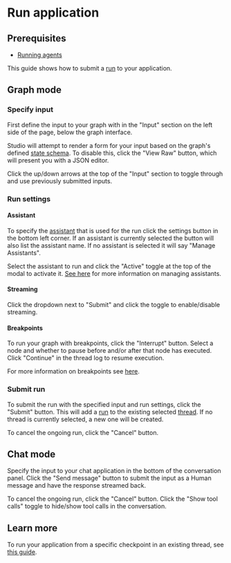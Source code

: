 # Run application

## Prerequisites

* [Running agents](https://langchain-ai.github.io/langgraph/agents/run_agents/)

This guide shows how to submit a [run](/langgraph-platform/assistants#execution) to your application.

## Graph mode

### Specify input

First define the input to your graph with in the "Input" section on the left side of the page, below the graph interface.

Studio will attempt to render a form for your input based on the graph's defined [state schema](https://langchain-ai.github.io/langgraph/concepts/low_level/#schema). To disable this, click the "View Raw" button, which will present you with a JSON editor.

Click the up/down arrows at the top of the "Input" section to toggle through and use previously submitted inputs.

### Run settings

#### Assistant

To specify the [assistant](/langgraph-platform/assistants) that is used for the run click the settings button in the bottom left corner. If an assistant is currently selected the button will also list the assistant name. If no assistant is selected it will say "Manage Assistants".

Select the assistant to run and click the "Active" toggle at the top of the modal to activate it. [See here](/langgraph-platform/manage-assistants-studio) for more information on managing assistants.

#### Streaming

Click the dropdown next to "Submit" and click the toggle to enable/disable streaming.

#### Breakpoints

To run your graph with breakpoints, click the "Interrupt" button. Select a node and whether to pause before and/or after that node has executed. Click "Continue" in the thread log to resume execution.

For more information on breakpoints see [here](/langgraph-platform/add-human-in-the-loop).

### Submit run

To submit the run with the specified input and run settings, click the "Submit" button. This will add a [run](/langgraph-platform/assistants#execution) to the existing selected [thread](https://langchain-ai.github.io/langgraph/concepts/persistence/#threads). If no thread is currently selected, a new one will be created.

To cancel the ongoing run, click the "Cancel" button.

## Chat mode

Specify the input to your chat application in the bottom of the conversation panel. Click the "Send message" button to submit the input as a Human message and have the response streamed back.

To cancel the ongoing run, click the "Cancel" button. Click the "Show tool calls" toggle to hide/show tool calls in the conversation.

## Learn more

To run your application from a specific checkpoint in an existing thread, see [this guide](/langgraph-platform/threads-studio#edit-thread-history).
